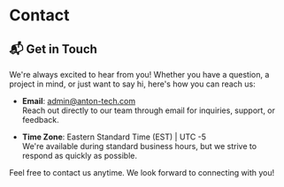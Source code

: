 # Contact

## 📬 **Get in Touch**

We're always excited to hear from you! Whether you have a question, a project in mind, or just want to say hi, here's how you can reach us:

- **Email**: [admin@anton-tech.com](mailto:admin@anton-tech.com)  
  Reach out directly to our team through email for inquiries, support, or feedback.

- **Time Zone**: Eastern Standard Time (EST) | UTC -5  
  We're available during standard business hours, but we strive to respond as quickly as possible.

Feel free to contact us anytime. We look forward to connecting with you!
